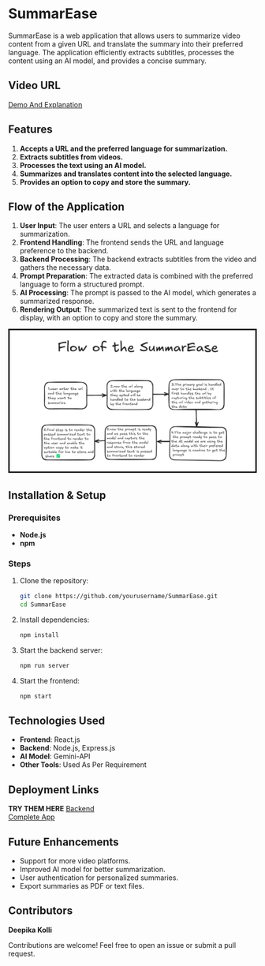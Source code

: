 # SummarEase  


SummarEase is a web application that allows users to summarize video content from a given URL and translate the summary into their preferred language. The application efficiently extracts subtitles, processes the content using an AI model, and provides a concise summary. 
## Video URL
[Demo And Explanation](https://drive.google.com/file/d/1gCU0Ley8Z5RI969KjDsKXiNm567U7dyr/view?usp=sharing)

## Features  
1. **Accepts a URL and the preferred language for summarization.**  
2. **Extracts subtitles from videos.**  
3. **Processes the text using an AI model.**  
4. **Summarizes and translates content into the selected language.**  
5. **Provides an option to copy and store the summary.**  

## Flow of the Application  
1. **User Input**: The user enters a URL and selects a language for summarization.  
2. **Frontend Handling**: The frontend sends the URL and language preference to the backend.  
3. **Backend Processing**: The backend extracts subtitles from the video and gathers the necessary data.  
4. **Prompt Preparation**: The extracted data is combined with the preferred language to form a structured prompt.  
5. **AI Processing**: The prompt is passed to the AI model, which generates a summarized response.  
6. **Rendering Output**: The summarized text is sent to the frontend for display, with an option to copy and store the summary.  

![Flow_Image](./flow.png)



## Installation & Setup  

### Prerequisites  
- **Node.js**  
- **npm**

### Steps  

1. Clone the repository:  
   ```sh
   git clone https://github.com/yourusername/SummarEase.git
   cd SummarEase
2. Install dependencies:
   ```sh
   npm install
3. Start the backend server:
   ```sh
   npm run server
4. Start the frontend:
   ```sh
   npm start
## Technologies Used  

- **Frontend**: React.js  
- **Backend**: Node.js, Express.js  
- **AI Model**: Gemini-API
- **Other Tools**:  Used As Per Requirement

## Deployment Links  
**TRY THEM HERE**
[Backend](https://summarease-backend-9dfy.vercel.app/)  
[Complete App](https://vercel.com/kollideepikas-projects/summarease)



## Future Enhancements  

- Support for more video platforms.  
- Improved AI model for better summarization.  
- User authentication for personalized summaries.  
- Export summaries as PDF or text files.  



## Contributors  

**Deepika Kolli**  

Contributions are welcome! Feel free to open an issue or submit a pull request.  


